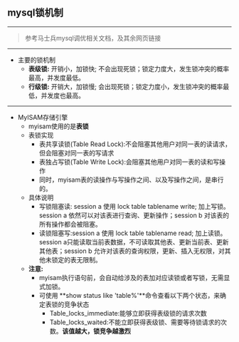 ## mysql锁机制
---
> 参考马士兵mysql调优相关文档，及其余网页链接

---

- 主要的锁机制
  - **表级锁:** 开销小，加锁快; 不会出现死锁；锁定力度大，发生锁冲突的概率最高，并发度最低。
  - **行级锁:** 开销大，加锁慢; 会出现死锁；锁定力度小，发生锁冲突的概率最低，并发度也最高。

---

- MyISAM存储引擎
  - myisam使用的是**表锁**
  - 表锁实现
    - 表共享读锁(Table Read Lock):不会阻塞其他用户对同一表的读请求，但会阻塞对同一表的写请求
    - 表独占写锁(Table Write Lock):会阻塞其他用户对同一表的读和写操作
    - 同时，myisam表的读操作与写操作之间、以及写操作之间，是串行的。
  - 具体说明
    - 写锁阻塞读: session a 使用 lock table tablename write; 加上写锁。session a 依然可以对该表进行查询、更新操作；session b 对该表的所有操作都会被阻塞。
    - 读锁阻塞写:session a 使用 lock table tablename read; 加上读锁。session a只能读取当前表数据，不可读取其他表、更新当前表、更新其他表；session b 允许对该表的查询权限，更新、插入无权限，对其他未锁定的表无限制。
  - **注意:** 
    - myisam执行语句前，会自动给涉及的表加对应读锁或者写锁，无需显式加锁。
    - 可使用 **show status like 'table%'**命令查看以下两个状态，来确定表锁的竞争状态
      - Table_locks_immediate:能够立即获得表级锁的请求次数
      - Table_locks_waited:不能立即获得表级锁、需要等待锁请求的次数。**该值越大，锁竞争越激烈**